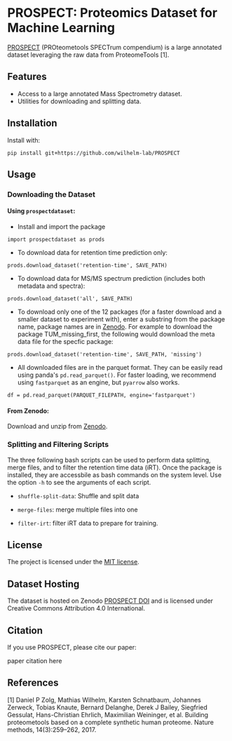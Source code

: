 # PROSPECT: Proteomics Dataset for Machine Learning

[PROSPECT](https://doi.org/10.5281/zenodo.6602020) (PROteometools SPECTrum compendium) is a large annotated dataset leveraging the raw data from ProteomeTools [1].

## Features

* Access to a large annotated Mass Spectrometry dataset.
* Utilities for downloading and splitting data.

## Installation

Install with:

```
pip install git+https://github.com/wilhelm-lab/PROSPECT
```
    
## Usage


### Downloading the Dataset

#### Using `prospectdataset`:

- Install and import the package

```
import prospectdataset as prods 
```

- To download data for retention time prediction only:
```
prods.download_dataset('retention-time', SAVE_PATH)
```

- To download data for MS/MS spectrum prediction (includes both metadata and spectra):
```
prods.download_dataset('all', SAVE_PATH)
```

- To download only one of the 12 packages (for a faster download and a smaller dataset to experiment with), enter a substring from the package name, package names are in [Zenodo](https://doi.org/10.5281/zenodo.6602020). For example to download the package TUM_missing_first, the following would download the meta data file for the specfic package:
```
prods.download_dataset('retention-time', SAVE_PATH, 'missing') 
```

- All downloaded files are in the parquet format. They can be easily read using panda's `pd.read_parquet()`. For faster loading, we recommend using `fastparquet` as an engine, but `pyarrow` also works.

```
df = pd.read_parquet(PARQUET_FILEPATH, engine='fastparquet')
```


#### From Zenodo:

Download and unzip from [Zenodo](https://doi.org/10.5281/zenodo.6602020).

### Splitting and Filtering Scripts

The three following bash scripts can be used to perform data splitting, merge files, and to filter the retention time data (iRT). Once the package is installed, they are accessbile as bash commands on the system level. Use the option ```-h``` to see the arguments of each script. 

- ```shuffle-split-data```: Shuffle and split data

- ```merge-files```: merge multiple files into one

- ```filter-irt```: filter iRT data to prepare for training.

## License

The project is licensed under the [MIT license](https://github.com/wilhelm-lab/PROSPECT/blob/main/LICENSE).

## Dataset Hosting

The dataset is hosted on Zenodo [PROSPECT DOI](https://doi.org/10.5281/zenodo.6602020) and is licensed under Creative Commons Attribution 4.0 International.

## Citation

If you use PROSPECT, please cite our paper:

paper citation here

## References

[1] Daniel P Zolg, Mathias Wilhelm, Karsten Schnatbaum, Johannes Zerweck, Tobias Knaute, Bernard Delanghe, Derek J Bailey, Siegfried Gessulat, Hans-Christian Ehrlich, Maximilian Weininger, et al. Building proteometools based on a complete synthetic human proteome. Nature methods, 14(3):259–262, 2017.
